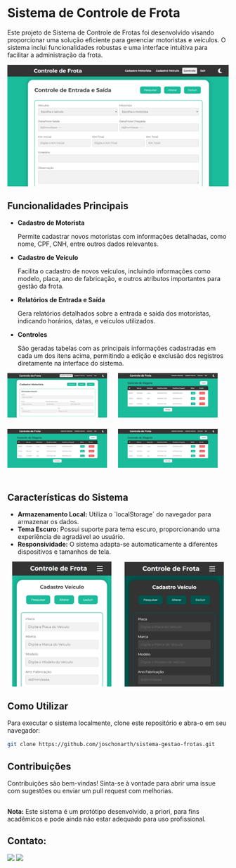 # Sistema de Controle de Frota

Este projeto de Sistema de Controle de Frotas foi desenvolvido visando proporcionar uma solução eficiente para gerenciar motoristas e veículos. O sistema inclui funcionalidades robustas e uma interface intuitiva para facilitar a administração da frota.

![Controle de Entrada e Saída](assets/img-controle.png)


## Funcionalidades Principais

* **Cadastro de Motorista**

    Permite cadastrar novos motoristas com informações detalhadas, como nome, CPF, CNH, entre outros dados relevantes.

* **Cadastro de Veículo**

    Facilita o cadastro de novos veículos, incluindo informações como modelo, placa, ano de fabricação, e outros atributos importantes para gestão da frota.

* **Relatórios de Entrada e Saída**

    Gera relatórios detalhados sobre a entrada e saída dos motoristas, indicando horários, datas, e veículos utilizados.

* **Controles**

    São geradas tabelas com as principais informações cadastradas em cada um dos itens acima, permitindo a edição e exclusão dos registros diretamente na interface do sistema.

<div style="display: flex; flex-wrap: wrap;">
    <img src="assets/img-cad-motorista.png" alt="Imagem 1" style="width: 45%; margin-right: 5%; margin-bottom: 5%;" />
    <img src="assets/img-controle-viagem.png" alt="Imagem 2" style="width: 45%; margin-right: 5%; margin-bottom: 5%;" />
    <img src="assets/img-controle-viagem.png" alt="Imagem 3" style="width: 45%; margin-right: 5%; margin-bottom: 5%;" />
    <img src="assets/img-controle-viagem.png" alt="Imagem 4" style="width: 45%; margin-right: 5%; margin-bottom: 5%;" />
</div>


## Características do Sistema

* **Armazenamento Local:** Utiliza o `localStorage´ do navegador para armazenar os dados.
* **Tema Escuro:** Possui suporte para tema escuro, proporcionando uma experiência de agradável ao usuário.
* **Responsividade:** O sistema adapta-se automaticamente a diferentes dispositivos e tamanhos de tela.

<!-- <div style="display: flex; flex-direction: row; align-items: center; justify-content: center;">
    <img src="assets/img-responsivo.png" alt="Imagem 1" style="width: 45%; margin-right: 5%;" />
    <img src="assets/img-responsivo-dark.png" alt="Imagem 2" style="width: 45%;" />
</div> -->

<p align="center">
    <img src="assets/img-responsivo.png" alt="Imagem 1" style="width: 45%; margin-right: 5%;" />
    <img src="assets/img-responsivo-dark.png" alt="Imagem 2" style="width: 45%;" />
</p>

## Como Utilizar

Para executar o sistema localmente, clone este repositório e abra-o em seu navegador:

```bash
git clone https://github.com/joschonarth/sistema-gestao-frotas.git
```

## Contribuições

Contribuições são bem-vindas! Sinta-se à vontade para abrir uma issue com sugestões ou enviar um pull request com melhorias.

##

**Nota:** Este sistema é um protótipo desenvolvido, a priori, para fins acadêmicos e pode ainda não estar adequado para uso profissional.

##

## Contato:

<div>
    <a href="https://www.linkedin.com/in/joao-otavio-schonarth/" target="_blank"><img src="https://img.shields.io/badge/LinkedIn-0077B5?style=for-the-badge&logo=linkedin&logoColor=white" target="_blank"></a>
    <a href="mailto:joschonarth@gmail.com" target="_blank"><img src="https://img.shields.io/badge/Gmail-D14836?style=for-the-badge&logo=gmail&logoColor=white" target="_blank"></a>
</div>
